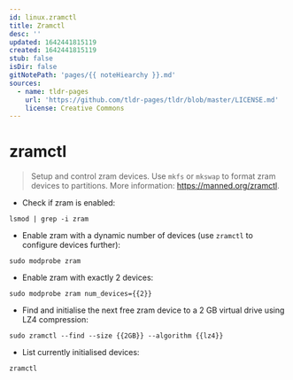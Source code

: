```yaml
---
id: linux.zramctl
title: Zramctl
desc: ''
updated: 1642441815119
created: 1642441815119
stub: false
isDir: false
gitNotePath: 'pages/{{ noteHiearchy }}.md'
sources:
  - name: tldr-pages
    url: 'https://github.com/tldr-pages/tldr/blob/master/LICENSE.md'
    license: Creative Commons
---
```

# zramctl

> Setup and control zram devices.
> Use `mkfs` or `mkswap` to format zram devices to partitions.
> More information: <https://manned.org/zramctl>.

- Check if zram is enabled:

`lsmod | grep -i zram`

- Enable zram with a dynamic number of devices (use `zramctl` to configure devices further):

`sudo modprobe zram`

- Enable zram with exactly 2 devices:

`sudo modprobe zram num_devices={{2}}`

- Find and initialise the next free zram device to a 2 GB virtual drive using LZ4 compression:

`sudo zramctl --find --size {{2GB}} --algorithm {{lz4}}`

- List currently initialised devices:

`zramctl`


